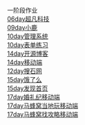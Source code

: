 一阶段作业<br>
<a href="https://LuoJin187.github.io/code3/html/超凡科技.html">06day超凡科技</a><br>
<a href="https://LuoJin187.github.io/day09/html/小鹿.html">09day小鹿</a><br>
<a href="https://LuoJin187.github.io/day10/html/管理系统.html">10day管理系统</a><br>
<a href="https://LuoJin187.github.io/day10/html/表单练习.html">10day表单练习</a><br>
<a href="https://LuoJin187.github.io/mo/code2/html/开源博客.html">14day开源博客</a><br>
<a href="https://LuoJin187.github.io/mo/code2/html/移动端.html">14day移动端</a><br>
<a href="https://LuoJin187.github.io/mo/code1/html/搜石网.html">12day搜石网</a><br>
<a href="https://LuoJin187.github.io/day15/html/饿了么.html">15day饿了么</a><br>
<a href="https://LuoJin187.github.io/day15/html/发现.html">15day发现首页</a><br>
<a href="https://LuoJin187.github.io/day17/html/婚礼纪.html">17day婚礼纪移动端</a><br>
<a href="https://LuoJin187.github.io/day17/html/马蜂窝当地玩.html">17day马蜂窝当地玩移动端</a><br>
<a href="https://LuoJin187.github.io/day17/html/马蜂窝找攻略.html">17day马蜂窝找攻略移动端</a><br>
